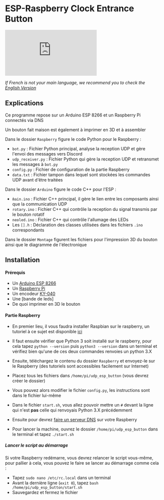 ESP-Raspberry Clock Entrance Button
===================================

[![N|Solid](https://www.lab-ouest.org/tiki-download_file.php?fileId=141&display)](https://www.lab-ouest.org/)

*If French is not your main language, we recommend you to check the [English Version](README_en.md)*

Explications
------------
Ce programme repose sur un Arduino ESP 8266 et un Raspberry Pi connectés via DNS

Un bouton fait maison est également à imprimer en 3D et à assembler

Dans le dossier `Raspberry` figure le code Python pour le Raspberry :
* `bot.py` : Fichier Python principal, analyse la reception UDP et gère l'envoi des messages vers Discord
* `udp_receiver.py` : Fichier Python qui gère la reception UDP et retransmet les messages à `bot.py`
* `config.py` : Fichier de configuration de la partie Raspberry
* `data.txt` : Fichier tampon dans lequel sont stockées les commandes UDP avant d'être traitées

Dans le dossier `Arduino` figure le code C++ pour l'ESP :
* `m̀ain.ino` : Fichier C++ principal, il gère le lien entre les composants ainsi que la communication UDP
* `rotary.ino` : Fichier C++ qui contrôle la reception du signal transmis par le bouton rotatif
* `neoled.ino` : Fichier C++ qui contrôle l'allumage des LEDs
* Les `[].h` : Déclaration des classes utilisées dans les fichiers `.ino` correspondants

Dans le dossier `Montage` figurent les fichiers pour l'impression 3D du bouton ainsi que le diagramme de l'électronique



Installation
------------
#### Prérequis

* Un [Arduino ESP 8266](https://www.banggood.com/Geekcreit-D1-Mini-NodeMcu-Lua-WIFI-ESP8266-Development-Board-Module-p-1044858.html?akmClientCountry=FR&p=RA18043558422201601Y&cur_warehouse=CN)
* Un [Raspberry Pi](https://www.amazon.fr/Raspberry-Pi-Official-Desktop-Starter/dp/B01CI5879A/)
* Un encodeur [KY-040](https://www.banggood.com/5Pcs-5V-KY-040-Rotary-Encoder-Module-AVR-PIC-p-951151.html?akmClientCountry=FR&p=RA18043558422201601Y&cur_warehouse=CN)
* Une [bande de leds]
* De quoi imprimer en 3D le bouton


#### Partie Raspberry

- En premier lieu, il vous faudra installer Raspbian sur le raspberry, un tutoriel à ce sujet est disponible [ici](https://www.raspberrypi-france.fr/guide/installer-raspbian-raspberry-pi/)

- Il faut ensuite vérifier que Python 3 soit installé sur le raspberry, pour cela tapez `python --version` puis `python3 --version` dans un terminal et vérifiez bien qu'une de ces deux commandes renvoies un python 3.X

- Ensuite, téléchargez le contenu du dossier `Raspberry` et envoyez-le sur le Raspberry (des tutoriels sont accessibles facilement sur Internet)
- Placez tous les fichiers dans `/home/pi/udp_esp_button` (vous devrez créer le dossier)

- Vous pouvez alors modifier le fichier `config.py`, les instructions sont dans le fichier lui-même
- Dans le fichier `start.sh`, vous allez pouvoir mettre un `#` devant la ligne qui n'est **pas** celle qui renvoyais Python 3.X précédemment

- Ensuite pour devrez [faire un serveur DNS](https://www.ionos.fr/digitalguide/serveur/configuration/comment-creer-un-serveur-dns-a-partir-dun-raspberry-pi/) sur votre Raspberry

- Pour lancer la machine, ouvrez le dossier `/home/pi/udp_esp_button` dans le terminal et tapez `./start.sh`

##### Lancer le script au démarrage

Si votre Raspberry redémarre, vous devrez relancer le script vous-même, pour pallier à cela, vous pouvez le faire se lancer au démarrage comme cela :
* Tapez `sudo nano /etc/rc.local` dans un terminal
* Avant la dernière ligne (`exit 0`), tapez `bash /home/pi/udp_esp_button/start.sh`
* Sauvegardez et fermez le fichier
